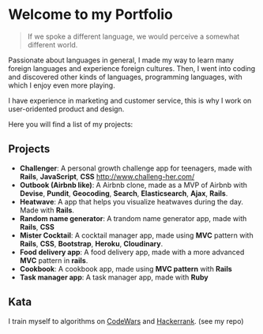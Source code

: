 # Welcome to my Portfolio


> If we spoke a different language, we would perceive a somewhat different world.


Passionate about languages in general, I made my way to learn many foreign languages and experience foreign cultures.
Then, I went into coding and discovered other kinds of languages, programming languages, with which I enjoy even more playing.

I have experience in marketing and customer service, this is why I work on user-oridented product and design.

Here you will find a list of my projects:

## Projects

- **Challenger**: A personal growth challenge app for teenagers, made with **Rails**, **JavaScript**, **CSS**
http://www.challeng-her.com/
- **Outbook (Airbnb like)**: A Airbnb clone, made as a MVP of Airbnb with **Devise**, **Pundit**, **Geocoding**, **Search**, **Elasticsearch**, **Ajax**, **Rails**.
- **Heatwave**: A app that helps you visualize heatwaves during the day. Made with **Rails**.
- **Random name generator**: A trandom name generator app, made with **Rails**, **CSS**
- **Mister Cocktail**: A cocktail manager app, made using **MVC** pattern with **Rails**, **CSS**, **Bootstrap**, **Heroku**, **Cloudinary**.
- **Food delivery app**: A food delivery app, made with a more advanced **MVC** pattern in **rails**.
- **Cookbook**: A cookbook app, made using **MVC pattern** with **Rails**
- **Task manager app**: A task manager app, made with **Ruby**


## Kata
I train myself to algorithms on [CodeWars](www.codewars.com) and [Hackerrank](www.hackerrank.com).
(see my repo)
